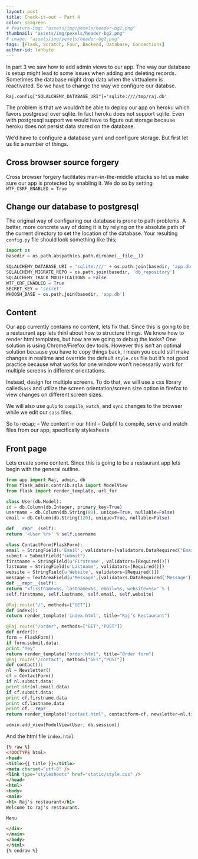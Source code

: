 ```yaml
---
layout: post
title: Check-it-out - Part 4
color: seagreen
# feature-img: "assets/img/pexels/header-bg2.png"
thumbnail: "assets/img/pexels/header-bg2.png"
# image: "assets/img/pexels/header-bg2.png"
tags: [Flask, Scratch, Four, Backend, Database, Connections]
author-id: lehbyte
---
```


In part 3 we saw how to add admin views to our app.
The way our database is setup might lead to some issues when adding and deleting records. 
Sometimes the database might drop data when the virttualenv is reactivated. 
So we have to change the way we configure our databse.

`Raj.config["SQLALCHEMY_DATABASE_URI"]='sqlite:////tmp/raj.db'`

The problem is that we wouldn’t be able to deploy our app on heroku which favors postgresql over sqlite.
In fact heroku does not support sqlite.
Even with postgresql support we would have to figure out storage because heroku does not persist data stored
on the database.

We’d have to configure a database yaml and configure storage.
But first let us fix a number of things.

## Cross browser source forgery

Cross browser forgery facilitates man-in-the-middle attacks so let us make sure our app is protected by enabling it. We do so by setting `WTF_CSRF_ENABLED = True`

## Change our database to postgresql

The original way of configuring our database is prone to path problems. A better, more concrete way of doing it is by relying on the absolute path of the current directory to set the location of the database.
Your resulting `config.py` file should look something like this;

```python
import os
basedir = os.path.abspath(os.path.dirname(__file__))

SQLALCHEMY_DATABASE_URI = 'sqlite:///' + os.path.join(basedir, 'app.db')
SQLALCHEMY_MIGRATE_REPO = os.path.join(basedir, 'db_repository')
SQLALCHEMY_TRACK_MODIFICATIONS = False
WTF_CRF_ENABLED = True
SECRET_KEY = 'secret'
WHOOSH_BASE = os.path.join(basedir, 'app.db')
```

## Content
Our app currently contains no content, lets fix that. Since this is going to be a restaurant app lets thinl
about how to structure things.
We know how to render html templates, but how are we going to debug the looks? One solution is using
Chrome/Firefox dev tools. However this isn’t an optimal solution because you have to copy things back, I mean you could still make changes in realtime and override the default `style.css` file but it’s not good practice
because what works for one window won’t necessarily work for multiple screens in different orientations.

Instead, design for multiple screens. To do that, we will use a css library called`sass` and utilize the screen orientation/screen size option in firefox to view changes on different screen sizes.

We will also use `gulp` to `compile`, `watch`, and `sync` changes to the browser while we edit our `sass` files.

So to recap;
– We content in our html
– Gulpfil to compile, serve and watch files from our app, specifically stylesheets

## Front page

Lets create some content. Since this is going to be a restaurant app lets begin with the
general outline.

```python
from app import Raj, admin, db
from flask_admin.contrib.sqla import ModelView
from flask import render_template, url_for

class User(db.Model):
id = db.Column(db.Integer, primary_key=True)
username = db.Column(db.String(80), unique=True, nullable=False)
email = db.Column(db.String(120), unique=True, nullable=False)

def __repr__(self):
return '<User %r>' % self.username

class ContactForm(FlaskForm):
email = StringField(u'Email', validators=[validators.DataRequired("Email")])
submit = SubmitField("submit")
firstname = StringField(u'Firstname', validators=[Required()])
lastname = StringField(u'Lastname', validators=[Required()])
website = StringField(u'Website', validators=[Required()])
message = TextAreaField(u'Message',[validators.DataRequired('Message')])
def __repr__(self):
return "<firstname=%s, lastname=%s, email=%s, website=%s>" % (
self.firstname, self.lastname, self.email, self.website)

@Raj.route("/", methods=["GET"])
def index():
return render_template('index.html', title="Raj's Restaurant")

@Raj.route("/order", methods=["GET","POST"])
def order():
form = FlaskForm()
if form.submit.data:
print "Yey"
return render_template("order.html", title="Order form")
@Raj.route("/contact", method=["GET","POST"])
def contact():
nl = Newsletter()
cf = ContactForm()
if nl.submit.data:
print str(nl.email.data)
if cf.submit.data:
print cf.firstname.data
print cf.lastname.data
print cf.__repr__
return render_template("contact.html", contactform=cf, newsletter=nl.title="Contact")

admin.add_view(ModelView(User, db.session))
```

And the html file `index.html`

```html
{% raw %}
<!DOCTYPE html>
<head>
<title>{{ title }}</title>
<meta charset="utf-8" />
<link type="stylesheets" href="static/style.css" />
</head>
<html>
<body>
<main>
<h1> Raj's restaurant</h1>
Welcome to raj's restaurant. 

Menu

</div>
</main>
</body>
</html>
{% endraw %}